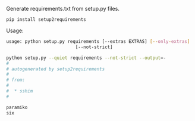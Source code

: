 Generate requirements.txt from setup.py files.

`pip install setup2requirements`

Usage:

```bash
usage: python setup.py requirements [--extras EXTRAS] [--only-extras]
                          [--not-strict]
```

```bash
python setup.py --quiet requirements --not-strict --output=-
#
# autogenerated by setup2requirements
#
# from:
#
#  * sshim
#

paramiko
six
```
